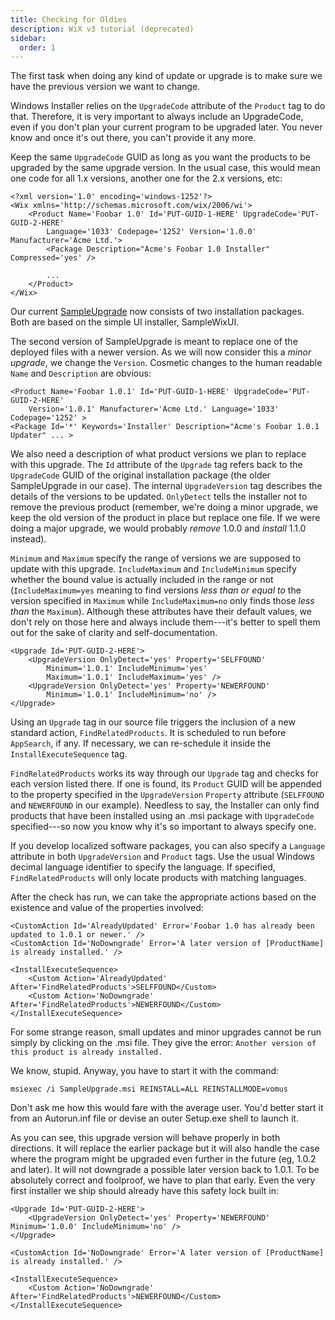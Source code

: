 ```yaml
---
title: Checking for Oldies
description: WiX v3 tutorial (deprecated)
sidebar:
  order: 1
---
```


The first task when doing any kind of update or upgrade is to make sure we have the previous version we want to change. 

Windows Installer relies on the `UpgradeCode` attribute of the `Product` tag to do that. Therefore, it is very important to always include an UpgradeCode, even if you don't plan your current program to be upgraded later. You never know and once it's out there, you can't provide it any more.

Keep the same `UpgradeCode` GUID as long as you want the products to be upgraded by the same upgrade version. In the usual case, this would mean one code for all 1.x versions, another one for the 2.x versions, etc:

    <?xml version='1.0' encoding='windows-1252'?>
    <Wix xmlns='http://schemas.microsoft.com/wix/2006/wi'>
        <Product Name='Foobar 1.0' Id='PUT-GUID-1-HERE' UpgradeCode='PUT-GUID-2-HERE'
            Language='1033' Codepage='1252' Version='1.0.0' Manufacturer='Acme Ltd.'>
            <Package Description="Acme's Foobar 1.0 Installer" Compressed='yes' />

            ...
        </Product>
    </Wix>

Our current [SampleUpgrade](/system/files/samples/SampleUpgrade.zip) now consists of two installation packages. Both are based on the simple UI installer, SampleWixUI.

The second version of SampleUpgrade is meant to replace one of the deployed files with a newer version. As we will now consider this a *minor upgrade*, we change the `Version`. Cosmetic changes to the human readable `Name` and `Description` are obvious:

    <Product Name='Foobar 1.0.1' Id='PUT-GUID-1-HERE' UpgradeCode='PUT-GUID-2-HERE'
        Version='1.0.1' Manufacturer='Acme Ltd.' Language='1033' Codepage='1252' >
    <Package Id='*' Keywords='Installer' Description="Acme's Foobar 1.0.1 Updater" ... >

We also need a description of what product versions we plan to replace with this upgrade. The `Id` attribute of the `Upgrade` tag refers back to the `UpgradeCode` GUID of the original installation package (the older SampleUpgrade in our case). The internal `UpgradeVersion` tag describes the details of the versions to be updated. `OnlyDetect` tells the installer not to remove the previous product (remember, we're doing a minor upgrade, we keep the old version of the product in place but replace one file. If we were doing a major upgrade, we would probably *remove* 1.0.0 and *install* 1.1.0 instead).

`Minimum` and `Maximum` specify the range of versions we are supposed to update with this upgrade. `IncludeMaximum` and `IncludeMinimum` specify whether the bound value is actually included in the range or not (`IncludeMaximum=yes` meaning to find versions *less than or equal to* the version specified in `Maximum` while `IncludeMaximum=no` only finds those *less than* the `Maximum`). Although these attributes have their default values, we don't rely on those here and always include them---it's better to spell them out for the sake of clarity and self-documentation.

    <Upgrade Id='PUT-GUID-2-HERE'>
        <UpgradeVersion OnlyDetect='yes' Property='SELFFOUND'
            Minimum='1.0.1' IncludeMinimum='yes'
            Maximum='1.0.1' IncludeMaximum='yes' />
        <UpgradeVersion OnlyDetect='yes' Property='NEWERFOUND'
            Minimum='1.0.1' IncludeMinimum='no' />
    </Upgrade>

Using an `Upgrade` tag in our source file triggers the inclusion of a new standard action, `FindRelatedProducts`. It is scheduled to run before `AppSearch`, if any. If necessary, we can re-schedule it inside the `InstallExecuteSequence` tag.

`FindRelatedProducts` works its way through our `Upgrade` tag and checks for each version listed there. If one is found, its `Product` GUID will be appended to the property specified in the `UpgradeVersion` `Property` attribute (`SELFFOUND` and `NEWERFOUND` in our example). Needless to say, the Installer can only find products that have been installed using an .msi package with `UpgradeCode` specified---so now you know why it's so important to always specify one.

If you develop localized software packages, you can also specify a `Language` attribute in both `UpgradeVersion` and `Product` tags. Use the usual Windows decimal language identifier to specify the language. If specified, `FindRelatedProducts` will only locate products with matching languages.

After the check has run, we can take the appropriate actions based on the existence and value of the properties involved:

    <CustomAction Id='AlreadyUpdated' Error='Foobar 1.0 has already been updated to 1.0.1 or newer.' />
    <CustomAction Id='NoDowngrade' Error='A later version of [ProductName] is already installed.' />

    <InstallExecuteSequence>
        <Custom Action='AlreadyUpdated' After='FindRelatedProducts'>SELFFOUND</Custom>
        <Custom Action='NoDowngrade' After='FindRelatedProducts'>NEWERFOUND</Custom>
    </InstallExecuteSequence>

For some strange reason, small updates and minor upgrades cannot be run simply by clicking on the .msi file. They give the error: `Another version of this product is already installed.`

We know, stupid. Anyway, you have to start it with the command:

    msiexec /i SampleUpgrade.msi REINSTALL=ALL REINSTALLMODE=vomus

Don't ask me how this would fare with the average user. You'd better start it from an Autorun.inf file or devise an outer Setup.exe shell to launch it.

As you can see, this upgrade version will behave properly in both directions. It will replace the earlier package but it will also handle the case where the program might be upgraded even further in the future (eg, 1.0.2 and later). It will not downgrade a possible later version back to 1.0.1. To be absolutely correct and foolproof, we have to plan that early. Even the very first installer we ship should already have this safety lock built in:

    <Upgrade Id='PUT-GUID-2-HERE'>
        <UpgradeVersion OnlyDetect='yes' Property='NEWERFOUND' Minimum='1.0.0' IncludeMinimum='no' />
    </Upgrade>

    <CustomAction Id='NoDowngrade' Error='A later version of [ProductName] is already installed.' />

    <InstallExecuteSequence>
        <Custom Action='NoDowngrade' After='FindRelatedProducts'>NEWERFOUND</Custom>
    </InstallExecuteSequence>
